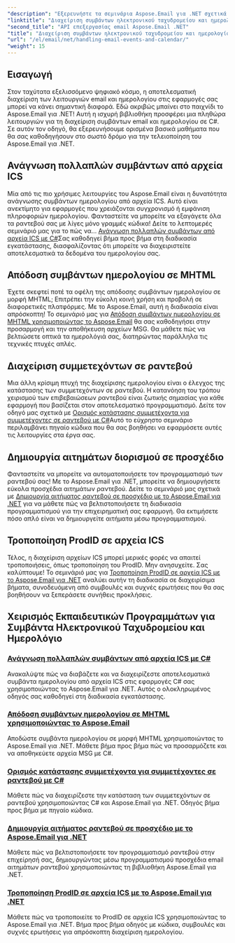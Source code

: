 ```yaml
---
"description": "Εξερευνήστε τα σεμινάρια Aspose.Email για .NET σχετικά με τη διαχείριση συμβάντων email και ημερολογίου. Μάθετε τεχνικές για να βελτιώσετε αποτελεσματικά τις εφαρμογές C# σας."
"linktitle": "Διαχείριση συμβάντων ηλεκτρονικού ταχυδρομείου και ημερολογίου"
"second_title": "API επεξεργασίας email Aspose.Email .NET"
"title": "Διαχείριση συμβάντων ηλεκτρονικού ταχυδρομείου και ημερολογίου με το Aspose.Email για .NET"
"url": "/el/email/net/handling-email-events-and-calendar/"
"weight": 15
---
```


## Εισαγωγή

Στον ταχύτατα εξελισσόμενο ψηφιακό κόσμο, η αποτελεσματική διαχείριση των λειτουργιών email και ημερολογίου στις εφαρμογές σας μπορεί να κάνει σημαντική διαφορά. Εδώ ακριβώς μπαίνει στο παιχνίδι το Aspose.Email για .NET! Αυτή η ισχυρή βιβλιοθήκη προσφέρει μια πληθώρα λειτουργιών για τη διαχείριση συμβάντων email και ημερολογίου σε C#. Σε αυτόν τον οδηγό, θα εξερευνήσουμε ορισμένα βασικά μαθήματα που θα σας καθοδηγήσουν στο σωστό δρόμο για την τελειοποίηση του Aspose.Email για .NET.

## Ανάγνωση πολλαπλών συμβάντων από αρχεία ICS

Μία από τις πιο χρήσιμες λειτουργίες του Aspose.Email είναι η δυνατότητα ανάγνωσης συμβάντων ημερολογίου από αρχεία ICS. Αυτό είναι ανεκτίμητο για εφαρμογές που χρειάζονται συγχρονισμό ή εμφάνιση πληροφοριών ημερολογίου. Φανταστείτε να μπορείτε να εξαγάγετε όλα τα ραντεβού σας με λίγες μόνο γραμμές κώδικα! Δείτε το λεπτομερές σεμινάριό μας για το πώς να... [Ανάγνωση πολλαπλών συμβάντων από αρχεία ICS με C#](./read-multiple-events-from-ics-files-with-csharp/)Σας καθοδηγεί βήμα προς βήμα στη διαδικασία εγκατάστασης, διασφαλίζοντας ότι μπορείτε να διαχειριστείτε αποτελεσματικά τα δεδομένα του ημερολογίου σας. 

## Απόδοση συμβάντων ημερολογίου σε MHTML 

Έχετε σκεφτεί ποτέ τα οφέλη της απόδοσης συμβάντων ημερολογίου σε μορφή MHTML; Επιτρέπει την εύκολη κοινή χρήση και προβολή σε διαφορετικές πλατφόρμες. Με το Aspose.Email, αυτή η διαδικασία είναι απρόσκοπτη! Το σεμινάριό μας για [Απόδοση συμβάντων ημερολογίου σε MHTML χρησιμοποιώντας το Aspose.Email](./render-calendar-events-in-mhtml/) θα σας καθοδηγήσει στην προσαρμογή και την αποθήκευση αρχείων MSG. Θα μάθετε πώς να βελτιώσετε οπτικά τα ημερολόγιά σας, διατηρώντας παράλληλα τις τεχνικές πτυχές απλές.

## Διαχείριση συμμετεχόντων σε ραντεβού

Μια άλλη κρίσιμη πτυχή της διαχείρισης ημερολογίου είναι ο έλεγχος της κατάστασης των συμμετεχόντων σε ραντεβού. Η κατανόηση του τρόπου χειρισμού των επιβεβαιώσεων ραντεβού είναι ζωτικής σημασίας για κάθε εφαρμογή που βασίζεται στον αποτελεσματικό προγραμματισμό. Δείτε τον οδηγό μας σχετικά με [Ορισμός κατάστασης συμμετέχοντα για συμμετέχοντες σε ραντεβού με C#](./setting-participant-status-for-appointment-attendees/)Αυτό το εύχρηστο σεμινάριο περιλαμβάνει πηγαίο κώδικα που θα σας βοηθήσει να εφαρμόσετε αυτές τις λειτουργίες στα έργα σας.

## Δημιουργία αιτημάτων διορισμού σε προσχέδιο 

Φανταστείτε να μπορείτε να αυτοματοποιήσετε τον προγραμματισμό των ραντεβού σας! Με το Aspose.Email για .NET, μπορείτε να δημιουργήσετε εύκολα προσχέδια αιτημάτων ραντεβού. Δείτε το σεμινάριό μας σχετικά με [Δημιουργία αιτήματος ραντεβού σε προσχέδιο με το Aspose.Email για .NET](./creating-draft-appointment-request/) για να μάθετε πώς να βελτιστοποιήσετε τη διαδικασία προγραμματισμού για την επιχειρηματική σας εφαρμογή. Θα εκτιμήσετε πόσο απλό είναι να δημιουργείτε αιτήματα μέσω προγραμματισμού.

## Τροποποίηση ProdID σε αρχεία ICS 

Τέλος, η διαχείριση αρχείων ICS μπορεί μερικές φορές να απαιτεί τροποποιήσεις, όπως τροποποίηση του ProdID. Μην ανησυχείτε. Σας καλύπτουμε! Το σεμινάριό μας για [Τροποποίηση ProdID σε αρχεία ICS με το Aspose.Email για .NET](./modify-prodid-in-ics-files/) αναλύει αυτήν τη διαδικασία σε διαχειρίσιμα βήματα, συνοδευόμενη από συμβουλές και συχνές ερωτήσεις που θα σας βοηθήσουν να ξεπεράσετε συνήθεις προκλήσεις.

## Χειρισμός Εκπαιδευτικών Προγραμμάτων για Συμβάντα Ηλεκτρονικού Ταχυδρομείου και Ημερολόγιο
### [Ανάγνωση πολλαπλών συμβάντων από αρχεία ICS με C#](./read-multiple-events-from-ics-files-with-csharp/)
Ανακαλύψτε πώς να διαβάζετε και να διαχειρίζεστε αποτελεσματικά συμβάντα ημερολογίου από αρχεία ICS στις εφαρμογές C# σας χρησιμοποιώντας το Aspose.Email για .NET. Αυτός ο ολοκληρωμένος οδηγός σας καθοδηγεί στη διαδικασία εγκατάστασης.
### [Απόδοση συμβάντων ημερολογίου σε MHTML χρησιμοποιώντας το Aspose.Email](./render-calendar-events-in-mhtml/)
Αποδώστε συμβάντα ημερολογίου σε μορφή MHTML χρησιμοποιώντας το Aspose.Email για .NET. Μάθετε βήμα προς βήμα πώς να προσαρμόζετε και να αποθηκεύετε αρχεία MSG με C#.
### [Ορισμός κατάστασης συμμετέχοντα για συμμετέχοντες σε ραντεβού με C#](./setting-participant-status-for-appointment-attendees/)
Μάθετε πώς να διαχειρίζεστε την κατάσταση των συμμετεχόντων σε ραντεβού χρησιμοποιώντας C# και Aspose.Email για .NET. Οδηγός βήμα προς βήμα με πηγαίο κώδικα.
### [Δημιουργία αιτήματος ραντεβού σε προσχέδιο με το Aspose.Email για .NET](./creating-draft-appointment-request/)
Μάθετε πώς να βελτιστοποιήσετε τον προγραμματισμό ραντεβού στην επιχείρησή σας, δημιουργώντας μέσω προγραμματισμού προσχέδια email αιτημάτων ραντεβού χρησιμοποιώντας τη βιβλιοθήκη Aspose.Email για .NET.
### [Τροποποίηση ProdID σε αρχεία ICS με το Aspose.Email για .NET](./modify-prodid-in-ics-files/)
Μάθετε πώς να τροποποιείτε το ProdID σε αρχεία ICS χρησιμοποιώντας το Aspose.Email για .NET. Βήμα προς βήμα οδηγός με κώδικα, συμβουλές και συχνές ερωτήσεις για απρόσκοπτη διαχείριση ημερολογίου.